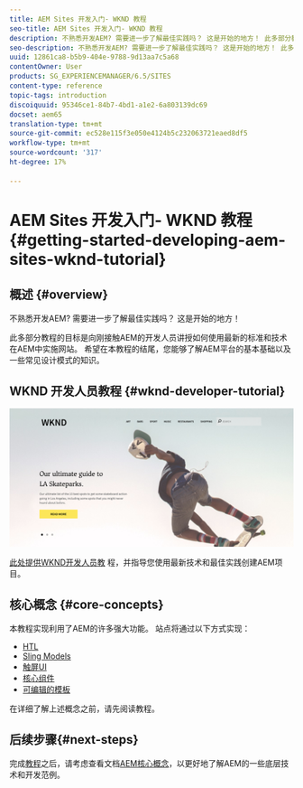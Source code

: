 ```yaml
---
title: AEM Sites 开发入门- WKND 教程
seo-title: AEM Sites 开发入门- WKND 教程
description: 不熟悉开发AEM? 需要进一步了解最佳实践吗？ 这是开始的地方！ 此多部分教程的目标是向刚接触AEM的开发人员讲授如何使用最新的标准和技术在AEM中实施网站。
seo-description: 不熟悉开发AEM? 需要进一步了解最佳实践吗？ 这是开始的地方！ 此多部分教程的目标是向刚接触AEM的开发人员讲授如何使用最新的标准和技术在AEM中实施网站。
uuid: 12861ca8-b5b9-404e-9788-9d13aa7c5a68
contentOwner: User
products: SG_EXPERIENCEMANAGER/6.5/SITES
content-type: reference
topic-tags: introduction
discoiquuid: 95346ce1-84b7-4bd1-a1e2-6a803139dc69
docset: aem65
translation-type: tm+mt
source-git-commit: ec528e115f3e050e4124b5c232063721eaed8df5
workflow-type: tm+mt
source-wordcount: '317'
ht-degree: 17%

---
```



# AEM Sites 开发入门- WKND 教程{#getting-started-developing-aem-sites-wknd-tutorial}

## 概述 {#overview}

不熟悉开发AEM? 需要进一步了解最佳实践吗？ 这是开始的地方！

此多部分教程的目标是向刚接触AEM的开发人员讲授如何使用最新的标准和技术在AEM中实施网站。 希望在本教程的结尾，您能够了解AEM平台的基本基础以及一些常见设计模式的知识。

## WKND 开发人员教程 {#wknd-developer-tutorial}

![WKND](assets/screen_shot_2018-11-23at152453.png)

[此处提供WKND开发人员教](https://docs.adobe.com/content/help/en/experience-manager-learn/getting-started-wknd-tutorial-develop/overview.html) 程，并指导您使用最新技术和最佳实践创建AEM项目。

## 核心概念 {#core-concepts}

本教程实现利用了AEM的许多强大功能。 站点将通过以下方式实现：

* [HTL](https://docs.adobe.com/content/help/zh-Hans/experience-manager-htl/using/overview.html)
* [Sling Models](https://sling.apache.org/documentation/bundles/models.html)
* [触屏UI](/help/sites-developing/touch-ui-concepts.md)
* [核心组件](https://docs.adobe.com/content/help/zh-Hans/experience-manager-core-components/using/introduction.html)
* [可编辑的模板](/help/sites-developing/page-templates-editable.md)

在详细了解上述概念之前，请先阅读教程。

## 后续步骤{#next-steps}

完成[教程](https://helpx.adobe.com/experience-manager/kt/sites/using/getting-started-wknd-tutorial-develop.html)之后，请考虑查看文档[AEM核心概念](/help/sites-developing/the-basics.md)，以更好地了解AEM的一些底层技术和开发范例。
